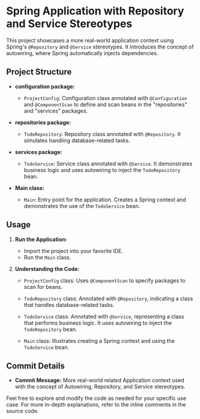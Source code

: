 # Spring Application with Repository and Service Stereotypes

This project showcases a more real-world application context using Spring's `@Repository` and `@Service` stereotypes. It
introduces the concept of autowiring, where Spring automatically injects dependencies.

## Project Structure

- **configuration package:**
    - `ProjectConfig`: Configuration class annotated with `@Configuration` and `@ComponentScan` to define and scan beans
      in the "repositories" and "services" packages.

- **repositories package:**
    - `TodoRepository`: Repository class annotated with `@Repository`. It simulates handling database-related tasks.

- **services package:**
    - `TodoService`: Service class annotated with `@Service`. It demonstrates business logic and uses autowiring to
      inject the `TodoRepository` bean.

- **Main class:**
    - `Main`: Entry point for the application. Creates a Spring context and demonstrates the use of the `TodoService`
      bean.

## Usage

1. **Run the Application:**
    - Import the project into your favorite IDE.
    - Run the `Main` class.

2. **Understanding the Code:**
    - `ProjectConfig` class: Uses `@ComponentScan` to specify packages to scan for beans.

    - `TodoRepository` class: Annotated with `@Repository`, indicating a class that handles database-related tasks.

    - `TodoService` class: Annotated with `@Service`, representing a class that performs business logic. It uses
      autowiring to inject the `TodoRepository` bean.

    - `Main` class: Illustrates creating a Spring context and using the `TodoService` bean.

## Commit Details

- **Commit Message:** More real-world related Application context used with the concept of Autowiring, Repository, and
  Service stereotypes.

Feel free to explore and modify the code as needed for your specific use case. For more in-depth explanations, refer to
the inline comments in the source code.
